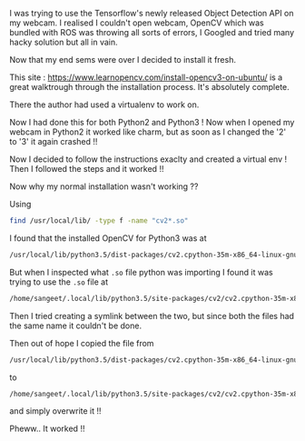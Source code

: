 I was trying to use the Tensorflow's newly released Object Detection API on my webcam.
I realised I couldn't open webcam, OpenCV which was bundled with ROS was throwing all sorts of errors, I Googled and tried many hacky solution but all in vain.


Now that my end sems were over I decided to install it fresh.

This site : https://www.learnopencv.com/install-opencv3-on-ubuntu/ is a great walktrough through the installation process.
It's absolutely complete.

There the author had used a virtualenv to work on.

Now I had done this for both Python2 and Python3 !
Now when I opened my webcam in Python2 it worked like charm, but as soon  as I changed the '2' to '3' it again crashed !!

Now I decided to follow the instructions exaclty and created a virtual env !
Then I followed the steps and it worked !!

Now why my normal installation wasn't working ??


Using
```bash
find /usr/local/lib/ -type f -name "cv2*.so"
```
I found that the installed OpenCV for Python3 was at 
```bash
/usr/local/lib/python3.5/dist-packages/cv2.cpython-35m-x86_64-linux-gnu.so
```

But when I inspected what `.so` file python was importing I found it was trying to use the `.so` file at
```bash
/home/sangeet/.local/lib/python3.5/site-packages/cv2/cv2.cpython-35m-x86_64-linux-gnu.so
```


Then I tried creating a symlink between the two, but since both the files had the same name it couldn't be done.

Then out of hope I copied the file from
```bash
/usr/local/lib/python3.5/dist-packages/cv2.cpython-35m-x86_64-linux-gnu.so
```
to 
```bash
/home/sangeet/.local/lib/python3.5/site-packages/cv2/cv2.cpython-35m-x86_64-linux-gnu.so
``` 
and simply overwrite it !!

Pheww.. It worked !!

